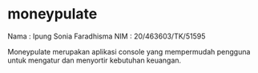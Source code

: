 # moneypulate
Nama  : Ipung Sonia Faradhisma
NIM   : 20/463603/TK/51595

Moneypulate merupakan aplikasi console yang mempermudah pengguna untuk mengatur dan menyortir kebutuhan keuangan.

